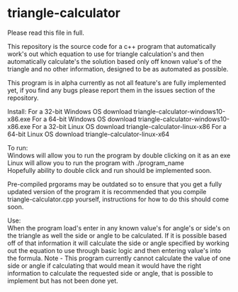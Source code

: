 # triangle-calculator

Please read this file in full.

This repository is the source code for a c++ program that automatically work's out which equation to use for triangle calculation's and then automatically calculate's the solution based only off known value's of the triangle and no other information, designed to be as automated as possible.

This program is in alpha currently as not all feature's are fully implemented yet, if you find any bugs please report them in the issues section of the repository.  

Install:
For a 32-bit Windows OS download triangle-calculator-windows10-x86.exe
For a 64-bit Windows OS download triangle-calculator-windows10-x86.exe
For a 32-bit Linux OS download triangle-calculator-linux-x86
For a 64-bit Linux OS download triangle-calculator-linux-x64

To run:  
Windows will allow you to run the program by double clicking on it as an exe  
Linux will allow you to run the program with ./program_name  
Hopefully ability to double click and run should be implemented soon.

Pre-compiled prgorams may be outdated so to ensure that you get a fully updated version of the program it is recommended that you compile triangle-calculator.cpp yourself, instructions for how to do this should come soon.

Use:  
When the program load's enter in any known value's for angle's or side's on the triangle as well the side or angle to be calculated. If it is possible based off of that information it will calculate the side or angle specified by working out the equation to use through basic logic and then entering value's into the formula.
Note - This program currently cannot calculate the value of one side or angle if calculating that would mean it would have the right information to calculate the requested side or angle, that is possible to implement but has not been done yet.
